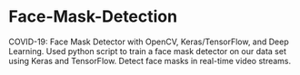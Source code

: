 # Face-Mask-Detection
COVID-19: Face Mask Detector with OpenCV, Keras/TensorFlow, and Deep Learning. Used python script to train a face mask detector on our data set using Keras and TensorFlow. Detect face masks in real-time video streams. 
